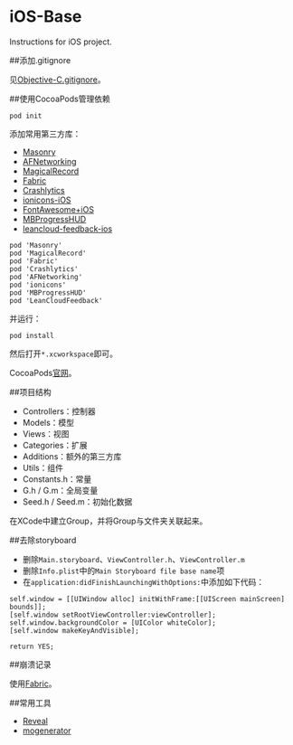 iOS-Base
========

Instructions for iOS project.

##添加.gitignore

见[Objective-C.gitignore](https://github.com/github/gitignore/blob/master/Objective-C.gitignore)。

##使用CocoaPods管理依赖

```
pod init
```

添加常用第三方库：

* [Masonry](https://github.com/SnapKit/Masonry)
* [AFNetworking](https://github.com/AFNetworking/AFNetworking)
* [MagicalRecord](https://github.com/magicalpanda/MagicalRecord)
* [Fabric](https://fabric.io)
* [Crashlytics](https://get.fabric.io/crashlytics)
* [ionicons-iOS](https://github.com/sweetmandm/ionicons-iOS)
* [FontAwesome+iOS](https://github.com/alexdrone/ios-fontawesome)
* [MBProgressHUD](https://github.com/jdg/MBProgressHUD)
* [leancloud-feedback-ios](https://github.com/leancloud/leancloud-feedback-ios)

```
pod 'Masonry'
pod 'MagicalRecord'
pod 'Fabric'
pod 'Crashlytics'
pod 'AFNetworking'
pod 'ionicons'
pod 'MBProgressHUD'
pod 'LeanCloudFeedback'
```

并运行：

```
pod install
```

然后打开`*.xcworkspace`即可。

CocoaPods[官网](https://cocoapods.org)。

##项目结构

* Controllers：控制器
* Models：模型
* Views：视图
* Categories：扩展
* Additions：额外的第三方库
* Utils：组件
* Constants.h：常量
* G.h / G.m：全局变量
* Seed.h / Seed.m：初始化数据

在XCode中建立Group，并将Group与文件夹关联起来。

##去除storyboard

* 删除`Main.storyboard`、`ViewController.h`、`ViewController.m`
* 删除`Info.plist`中的`Main Storyboard file base name`项
* 在`application:didFinishLaunchingWithOptions:`中添加如下代码：
```objc
self.window = [[UIWindow alloc] initWithFrame:[[UIScreen mainScreen] bounds]];
[self.window setRootViewController:viewController];
self.window.backgroundColor = [UIColor whiteColor];
[self.window makeKeyAndVisible];

return YES;
```

##崩溃记录

使用[Fabric](https://fabric.io)。

##常用工具

* [Reveal](http://revealapp.com)
* [mogenerator](https://github.com/rentzsch/mogenerator)

